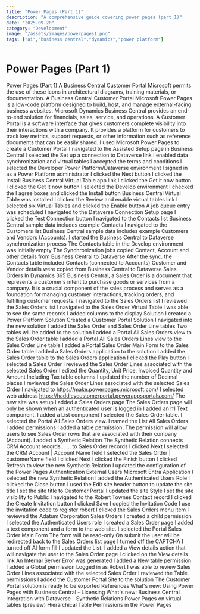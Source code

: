 ```yaml
---
title: "Power Pages (Part 1)"
description: "A comprehensive guide covering power pages (part 1)"
date: "2025-09-20"
category: "Development"
image: "/assets/images/powerpages1.png"
tags: ["ai","business central","dynamics","power platform"]
---
```


# Power Pages (Part 1)

Power Pages (Part 1) A Business Central Customer Portal Microsoft permits the use of these icons in architectural diagrams, training materials, or documentation. A Business Central Customer Portal Microsoft Power Pages is a low-code platform designed to build, host, and manage external-facing business websites. Microsoft Dynamics Business Central provides an end-to-end solution for financials, sales, service, and operations. A Customer Portal is a software interface that gives customers complete visibility into their interactions with a company. It provides a platform for customers to track key metrics, support requests, or other information such as reference documents that can be easily shared. I used Microsoft Power Pages to create a Customer Portal I navigated to the Assisted Setup page in Business Central I selected the Set up a connection to Dataverse link I enabled data synchronization and virtual tables I accepted the terms and conditions I selected the Developer Power Platform/Dataverse environment I signed in as a Power Platform administrator I clicked the Next button I clicked the Install Business Central Virtual Table app link I clicked the Get it now button I clicked the Get it now button I selected the Develop environment I checked the I agree boxes and clicked the Install button Business Central Virtual Table was installed I clicked the Review and enable virtual tables link I selected six Virtual Tables and clicked the Enable button A job queue entry was scheduled I navigated to the Dataverse Connection Setup page I clicked the Test Connection button I navigated to the Contacts list Business Central sample data includes example Contacts I navigated to the Customers list Business Central sample data includes example Customers and Vendors (Accounts). I started the Business Central to Dataverse synchronization process The Contacts table in the Develop environment was initially empty The Synchronization jobs copied Contact, Account and other details from Business Central to Dataverse After the sync. the Contacts table included Contacts (connected to Accounts) Customer and Vendor details were copied from Business Central to Dataverse Sales Orders In Dynamics 365 Business Central, a Sales Order is a document that represents a customer's intent to purchase goods or services from a company. It is a crucial component of the sales process and serves as a foundation for managing customer interactions, tracking orders, and fulfilling customer requests. I navigated to the Sales Orders list I reviewed the Sales Orders list I navigated to the Sales Order Virtual Table I was able to see the same records I added columns to the display Solution I created a Power Platform Solution Created a Customer Portal Solution I navigated into the new solution I added the Sales Order and Sales Order Line tables Two tables will be added to the solution I added a Portal All Sales Orders view to the Sales Order table I added a Portal All Sales Orders Lines view to the Sales Order Line table I added a Portal Sales Order Main Form to the Sales Order table I added a Sales Orders application to the solution I added the Sales Order table to the Sales Orders application I clicked the Play button I selected a Sales Order I reviewed the Sales Order Lines associated with the selected Sales Order I edited the Quantity, Unit Price, Invoiced Quantity and Amount Including Tax table columns I updated the number of Decimal places I reviewed the Sales Order Lines associated with the selected Sales Order I navigated to https://make.powerpages.microsoft.com/ I selected web address https://haddleycustomerportal.powerappsportals.com/ The new site was setup I added a Sales Orders page The Sales Orders page will only be shown when an authenticated user is logged in I added an h1 Text component. I added a List component I selected the Sales Order table. I selected the Portal All Sales Orders view. I named the List All Sales Orders . I added permissions I added a table permission. The permission will allow users to see Sales Order rows that are associated with their company (Account). I added a Synthetic Relation The Synthetic Relation connects CRM Account records... ... to Sales Order records I clicked Next I selected the CRM Account | Account Name field I selected the Sales Order | customerName field I clicked Next I clicked the Finish button I clicked Refresh to view the new Synthetic Relation I updated the configuration of the Power Pages Authentication External Users Microsoft Entra Application I selected the new Synthetic Relation I added the Authenticated Users Role I clicked the Close button I used the Edit site header button to update the site title I set the site title to Customer Portal I updated the site Style I set the site visibility to Public I navigated to the Robert Townes Contact record I clicked the Create Invitation button I clicked Save I copied the Invitation Code I use the invitation code to register robert I clicked the Sales Orders menu item I reviewed the Adatum Corporation Sales Orders I created a child permission I selected the Authenticated Users role I created a Sales Order page I added a text component and a form to the web site. I selected the Portal Sales Order Main Form The form will be read-only On submit the user will be redirected back to the Sales Orders list page I turned off the CAPTCHA I turned off AI form fill I updated the List. I added a View details action that will navigate the user to the Sales Order page I clicked on the View details link An Internal Server Error was generated I added a New table permission I added a Global permission Logged in as Robert I was able to review Sales Order Lines associated with the selected Sales Order I reviewed the Table permissions I added the Customer Portal Site to the solution The Customer Portal solution is ready to be exported References What's new: Using Power Pages with Business Central - Licensing What's new: Business Central Integration with Dataverse - Synthetic Relations Power Pages on virtual tables (preview) Hierarchical Table Permissions in the Power Pages
